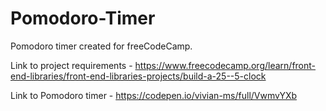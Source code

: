 # Pomodoro-Timer

Pomodoro timer created for freeCodeCamp.

Link to project requirements - https://www.freecodecamp.org/learn/front-end-libraries/front-end-libraries-projects/build-a-25--5-clock

Link to Pomodoro timer - https://codepen.io/vivian-ms/full/VwmvYXb
